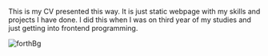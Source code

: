 This is my CV presented this way.
It is just static webpage with my skills and projects I have done. 
I did this when I was on third year of my studies and just getting into frontend programming. 

![forthBg](https://github.com/user-attachments/assets/76f84e12-b6d1-407d-8ac2-594d9c4bbf90)
